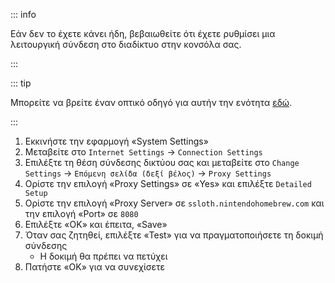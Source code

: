 ::: info

Εάν δεν το έχετε κάνει ήδη, βεβαιωθείτε ότι έχετε ρυθμίσει μια λειτουργική σύνδεση στο διαδίκτυο στην κονσόλα σας.

:::

::: tip

Μπορείτε να βρείτε έναν οπτικό οδηγό για αυτήν την ενότητα [εδώ](/images/screenshots/set-proxy.png).

:::

1. Εκκινήστε την εφαρμογή «System Settings»
2. Μεταβείτε στο `Internet Settings` -> `Connection Settings`
3. Επιλέξτε τη θέση σύνδεσης δικτύου σας και μεταβείτε στο `Change Settings` -> `Επόμενη σελίδα (δεξί βέλος)` -> `Proxy Settings`
4. Ορίστε την επιλογή «Proxy Settings» σε «Yes» και επιλέξτε `Detailed Setup`
5. Ορίστε την επιλογή «Proxy Server» σε `ssloth.nintendohomebrew.com` και την επιλογή «Port» σε `8080`
6. Επιλέξτε «OK» και έπειτα, «Save»
7. Όταν σας ζητηθεί, επιλέξτε «Test» για να πραγματοποιήσετε τη δοκιμή σύνδεσης
    - Η δοκιμή θα πρέπει να πετύχει
8. Πατήστε «OK» για να συνεχίσετε
